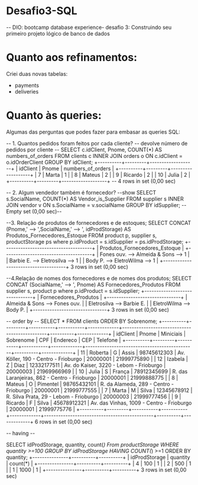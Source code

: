 # Desafio3-SQL
-- DIO: bootcamp database experience- desafio 3: Construindo seu primeiro projeto lógico de banco de dados

# Quanto aos refinamentos:
Criei duas novas tabelas:
- payments
- deliveries

# Quanto às queries:
Algumas das perguntas que podes fazer para embasar as queries SQL:

-- 1. Quantos pedidos foram feitos por cada cliente?
-- devolve número de pedidos por cliente --
SELECT c.idClient, Pnome, COUNT(*) AS numbers_of_orders FROM clients c INNER JOIN orders o ON c.idClient = o.idOrderClient
                    GROUP BY idClient;
+----------+---------+-------------------+
| idClient | Pnome   | numbers_of_orders |
+----------+---------+-------------------+
|        7 | Marta   |                 1 |
|        8 | Mateus  |                 2 |
|        9 | Ricardo |                 2 |
|       10 | Julia   |                 2 |
+----------+---------+-------------------+
-- 4 rows in set (0,00 sec)      

-- 2. Algum vendedor também é fornecedor? --show
SELECT s.SocialName, COUNT(*) AS Vendor_is_Supplier FROM supplier s INNER JOIN vendor v ON s.SocialName = v.socialName
                    GROUP BY idSupplier;
--Empty set (0,00 sec)--

--3. Relação de produtos de fornecedores e de estoques;
SELECT CONCAT (Pnome,' --> ',SocialName,' --> ', idProdStorage) AS Produtos_Fornecedores_Estoque FROM product p, supplier s, productStorage ps  where p.idProduct = s.idSupplier = ps.idProdStorage;
+-------------------------------------+
| Produtos_Fornecedores_Estoque       |
+-------------------------------------+
| Fones ouv. --> Almeida & Sons --> 1 |
| Barbie E. --> Eletrosilva --> 1     |
| Body P. --> EletroWilma --> 1       |
+-------------------------------------+
3 rows in set (0,00 sec)

--4.Relação de nomes dos fornecedores e de nomes dos produtos;
SELECT CONCAT (SocialName,' --> ', Pnome) AS Fornecedores_Produtos FROM supplier s, product p where p.idProduct = s.idSupplier;
+-------------------------------+
| Fornecedores_Produtos         |
+-------------------------------+
| Almeida & Sons --> Fones ouv. |
| Eletrosilva --> Barbie E.     |
| EletroWilma --> Body P.       |
+-------------------------------+
3 rows in set (0,00 sec)


-- order by --
SELECT * FROM clients
      ORDER BY Sobrenome;
+----------+---------+-----------+-----------+-------------+----------------------------------------------+----------+-------------+
| idClient | Pnome   | Miniciais | Sobrenome | CPF         | Endereco                                     | CEP      | Telefone    |
+----------+---------+-----------+-----------+-------------+----------------------------------------------+----------+-------------+
|       11 | Roberta | G         | Assis     | 98745612303 | Av. Köller, 190 - Centro - Frioburgo         | 20000001 | 21999775890 |
|       12 | Izabela | Z         | Diaz      | 12332177511 | Av. do Kaiser, 3220 - Lebom - Frioburgo      | 20000003 | 21969966969 |
|       10 | Julia   | S         | França    | 78912345699 | R. das Laranjeiras, 862 - Centro - Frioburgo | 20000001 | 21999888775 |
|        8 | Mateus  | O         | Pimentel  | 98765432101 | R. da Alameda, 289 - Centro - Frioburgo      | 20000001 | 21999777555 |
|        7 | Marta   | M         | Silva     | 12345678912 | R. Silva Prata, 29 - Lebom - Frioburgo       | 20000003 | 21999777456 |
|        9 | Ricardo | F         | Silva     | 45678912321 | Av. das Vinhas, 1009 - Centro - Frioburgo    | 20000001 | 21999775776 |
+----------+---------+-----------+-----------+-------------+----------------------------------------------+----------+-------------+
6 rows in set (0,00 sec)


-- having --

SELECT idProdStorage, quantity, count(*)
      From productStorage
      WHERE quantity >=100
      GROUP BY idProdStorage
      HAVING COUNT(*) >=1
      ORDER BY quantity;
+---------------+----------+----------+
| idProdStorage | quantity | count(*) |
+---------------+----------+----------+
|             4 |      100 |        1 |
|             2 |      500 |        1 |
|             1 |     1000 |        1 |
+---------------+----------+----------+
3 rows in set (0,00 sec)

